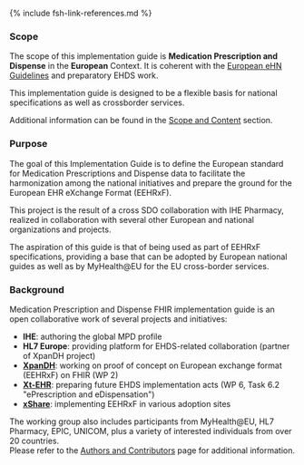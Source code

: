 {% include fsh-link-references.md %}

### Scope

The scope of this implementation guide is **Medication Prescription and Dispense** in the **European** Context.
It is coherent with the [European eHN Guidelines](https://health.ec.europa.eu/ehealth-digital-health-and-care/key-documents_en) and preparatory EHDS work.

This implementation guide is designed to be a flexible basis for national specifications as well as crossborder services. 

Additional information can be found in the [Scope and Content](scope.html) section.

### Purpose
The goal of this Implementation Guide is to define the European standard for Medication Prescriptions and Dispense data to facilitate the harmonization among the national initiatives and prepare the ground for the European EHR eXchange Format (EEHRxF).

This project is the result of a cross SDO collaboration with IHE Pharmacy, realized in collaboration with several other European and national organizations and projects.

The aspiration of this guide is that of being used as part of EEHRxF specifications, providing a base that can be adopted by European national guides as well as by MyHealth@EU for the EU cross-border services.

### Background

Medication Prescription and Dispense FHIR implementation guide is an open collaborative work of several projects and initiatives:
- **IHE**: authoring the global MPD profile
- **HL7 Europe**: providing platform for EHDS-related collaboration (partner of XpanDH project)
- [**XpanDH**](https://xpandh-project.iscte-iul.pt): working on proof of concept on European exchange format (EEHRxF) on FHIR (WP 2)
- [**Xt-EHR**](https://www.xt-ehr.eu): preparing future EHDS implementation acts (WP 6, Task 6.2 "ePrescription and eDispensation")
- [**xShare**](https://xshare-project.eu): implementing EEHRxF in various adoption sites

The working group also includes participants from MyHealth@EU, HL7 Pharmacy, EPIC, UNICOM, plus a variety of interested individuals from over 20 countries.   
Please refer to the [Authors and Contributors](authors.html) page for additional information.


